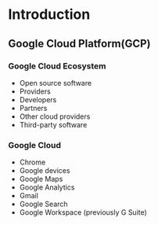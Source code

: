 <h1>Introduction</h1>
<h2>Google Cloud Platform(GCP)</h2>
<h3>Google Cloud Ecosystem</h3>

* Open source software
* Providers
* Developers
* Partners
* Other cloud providers
* Third-party software

<h3>Google Cloud</h3>

* Chrome
* Google devices
* Google Maps
* Google Analytics
* Gmail
* Google Search
* Google Workspace (previously G Suite)

